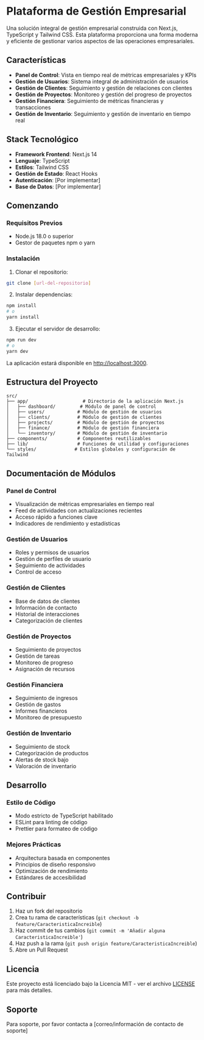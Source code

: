 # Plataforma de Gestión Empresarial

Una solución integral de gestión empresarial construida con Next.js, TypeScript y Tailwind CSS. Esta plataforma proporciona una forma moderna y eficiente de gestionar varios aspectos de las operaciones empresariales.

## Características

- **Panel de Control**: Vista en tiempo real de métricas empresariales y KPIs
- **Gestión de Usuarios**: Sistema integral de administración de usuarios
- **Gestión de Clientes**: Seguimiento y gestión de relaciones con clientes
- **Gestión de Proyectos**: Monitoreo y gestión del progreso de proyectos
- **Gestión Financiera**: Seguimiento de métricas financieras y transacciones
- **Gestión de Inventario**: Seguimiento y gestión de inventario en tiempo real

## Stack Tecnológico

- **Framework Frontend**: Next.js 14
- **Lenguaje**: TypeScript
- **Estilos**: Tailwind CSS
- **Gestión de Estado**: React Hooks
- **Autenticación**: [Por implementar]
- **Base de Datos**: [Por implementar]

## Comenzando

### Requisitos Previos

- Node.js 18.0 o superior
- Gestor de paquetes npm o yarn

### Instalación

1. Clonar el repositorio:
```bash
git clone [url-del-repositorio]
```

2. Instalar dependencias:
```bash
npm install
# o
yarn install
```

3. Ejecutar el servidor de desarrollo:
```bash
npm run dev
# o
yarn dev
```

La aplicación estará disponible en [http://localhost:3000](http://localhost:3000).

## Estructura del Proyecto

```
src/
├── app/                    # Directorio de la aplicación Next.js
│   ├── dashboard/         # Módulo de panel de control
│   ├── users/            # Módulo de gestión de usuarios
│   ├── clients/          # Módulo de gestión de clientes
│   ├── projects/         # Módulo de gestión de proyectos
│   ├── finance/          # Módulo de gestión financiera
│   └── inventory/        # Módulo de gestión de inventario
├── components/           # Componentes reutilizables
├── lib/                  # Funciones de utilidad y configuraciones
└── styles/              # Estilos globales y configuración de Tailwind
```

## Documentación de Módulos

### Panel de Control
- Visualización de métricas empresariales en tiempo real
- Feed de actividades con actualizaciones recientes
- Acceso rápido a funciones clave
- Indicadores de rendimiento y estadísticas

### Gestión de Usuarios
- Roles y permisos de usuarios
- Gestión de perfiles de usuario
- Seguimiento de actividades
- Control de acceso

### Gestión de Clientes
- Base de datos de clientes
- Información de contacto
- Historial de interacciones
- Categorización de clientes

### Gestión de Proyectos
- Seguimiento de proyectos
- Gestión de tareas
- Monitoreo de progreso
- Asignación de recursos

### Gestión Financiera
- Seguimiento de ingresos
- Gestión de gastos
- Informes financieros
- Monitoreo de presupuesto

### Gestión de Inventario
- Seguimiento de stock
- Categorización de productos
- Alertas de stock bajo
- Valoración de inventario

## Desarrollo

### Estilo de Código
- Modo estricto de TypeScript habilitado
- ESLint para linting de código
- Prettier para formateo de código

### Mejores Prácticas
- Arquitectura basada en componentes
- Principios de diseño responsivo
- Optimización de rendimiento
- Estándares de accesibilidad

## Contribuir

1. Haz un fork del repositorio
2. Crea tu rama de características (`git checkout -b feature/CaracteristicaIncreible`)
3. Haz commit de tus cambios (`git commit -m 'Añadir alguna CaracteristicaIncreible'`)
4. Haz push a la rama (`git push origin feature/CaracteristicaIncreible`)
5. Abre un Pull Request

## Licencia

Este proyecto está licenciado bajo la Licencia MIT - ver el archivo [LICENSE](LICENSE) para más detalles.

## Soporte

Para soporte, por favor contacta a [correo/información de contacto de soporte]
